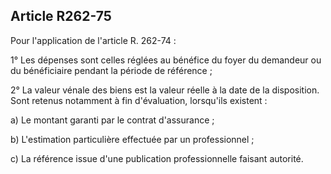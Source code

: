 ## Article R262-75

Pour l'application de l'article R. 262-74 :

1° Les dépenses sont celles réglées au bénéfice du foyer du demandeur ou du bénéficiaire pendant la période
de référence ;

2° La valeur vénale des biens est la valeur réelle à la date de la disposition. Sont retenus notamment à fin
d'évaluation, lorsqu'ils existent :

a) Le montant garanti par le contrat d'assurance ;

b) L'estimation particulière effectuée par un professionnel ;

c) La référence issue d'une publication professionnelle faisant autorité.

